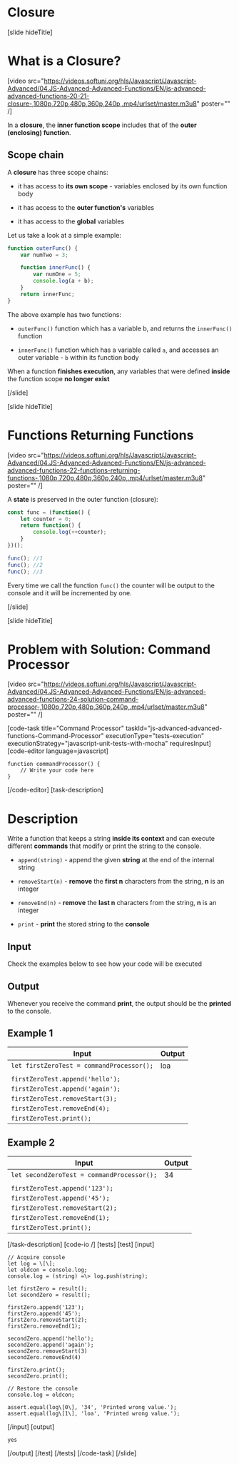 # Closure

[slide hideTitle]

# What is a Closure?

[video src="https://videos.softuni.org/hls/Javascript/Javascript-Advanced/04.JS-Advanced-Advanced-Functions/EN/js-advanced-advanced-functions-20-21-closure-,1080p,720p,480p,360p,240p,.mp4/urlset/master.m3u8" poster="" /]

In a **closure**, the **inner function scope** includes that of the **outer (enclosing) function**.

## Scope chain

A **closure** has three scope chains:

- it has access to **its own scope** - variables enclosed by its own function body
  
- it has access to the **outer function's** variables

- it has access to the **global** variables

Let us take a look at a simple example:

```js
function outerFunc() {
    var numTwo = 3;

    function innerFunc() {
        var numOne = 5;
        console.log(a + b);
    }
    return innerFunc;
}
```

The above example has two functions:

- `outerFunc()` function which has a variable b, and returns the `innerFunc()` function

- `innerFunc()` function which has a variable called `a`, and accesses an outer variable - `b` within its function body

When a function **finishes execution**, any variables that were defined **inside** the function scope **no longer exist**

[/slide]


[slide hideTitle]

# Functions Returning Functions

[video src="https://videos.softuni.org/hls/Javascript/Javascript-Advanced/04.JS-Advanced-Advanced-Functions/EN/js-advanced-advanced-functions-22-functions-returning-functions-,1080p,720p,480p,360p,240p,.mp4/urlset/master.m3u8" poster="" /]

A **state** is preserved in the outer function (closure):

```js live
const func = (function() {
    let counter = 0;
    return function() {
        console.log(++counter);
    }
})();

func(); //1
func(); //2
func(); //3
```

Every time we call the function `func()` the counter will be output to the console and it will be incremented by one. 


[/slide]

[slide hideTitle]
# Problem with Solution: Command Processor

[video src="https://videos.softuni.org/hls/Javascript/Javascript-Advanced/04.JS-Advanced-Advanced-Functions/EN/js-advanced-advanced-functions-24-solution-command-processor-,1080p,720p,480p,360p,240p,.mp4/urlset/master.m3u8" poster="" /]

[code-task title="Command Processor" taskId="js-advanced-advanced-functions-Command-Processor"  executionType="tests-execution" executionStrategy="javascript-unit-tests-with-mocha" requiresInput] [code-editor language=javascript]

```
function commandProcessor() {
    // Write your code here
}
```
[/code-editor]
[task-description]
# Description

Write a function that keeps a string **inside its context** and can execute different **commands** that modify or print the string to the console.

- `append(string)` - append the given **string** at the end of the internal string

- `removeStart(n)` - **remove** the **first n** characters from the string, **n** is an integer

- `removeEnd(n)` - **remove** the **last n** characters from the string, **n** is an integer

- `print` - **print** the stored string to the **console**

## Input

Check the examples below to see how your code will be executed

## Output

Whenever you receive the command **print**, the output should be the **printed** to the console.

## Example 1

| **Input** | **Output** |
| --- | --- |
| `let firstZeroTest = commandProcessor();` | loa | 
|  |  |
| `firstZeroTest.append('hello');` | |
| `firstZeroTest.append('again');` | |
| `firstZeroTest.removeStart(3);` | |
| `firstZeroTest.removeEnd(4);` | |
| `firstZeroTest.print();` | |

## Example 2

| **Input** | **Output** |
| --- | --- |
| `let secondZeroTest = commandProcessor();` | 34 | 
|  |  |
| `firstZeroTest.append('123');` | |
| `firstZeroTest.append('45');` | |
| `firstZeroTest.removeStart(2);` | |
| `firstZeroTest.removeEnd(1);` | |
| `firstZeroTest.print();` | |

[/task-description]
[code-io /]
[tests]
[test]
[input]
```
// Acquire console
let log = \[\];
let oldcon = console.log;
console.log = (string) =\> log.push(string);

let firstZero = result();
let secondZero = result();

firstZero.append('123');
firstZero.append('45');
firstZero.removeStart(2);
firstZero.removeEnd(1);

secondZero.append('hello');
secondZero.append('again');
secondZero.removeStart(3)
secondZero.removeEnd(4)

firstZero.print();
secondZero.print();

// Restore the console
console.log = oldcon;

assert.equal(log\[0\], '34', 'Printed wrong value.');
assert.equal(log\[1\], 'loa', 'Printed wrong value.');
```
[/input]
[output]
```
yes
```
[/output]
[/test]
[/tests]
[/code-task]
[/slide]
